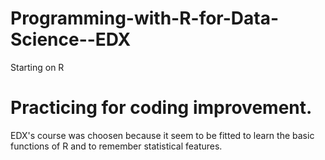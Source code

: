 # Programming-with-R-for-Data-Science--EDX
Starting on R
# Practicing for coding improvement. 
EDX's course was choosen  because it seem to be fitted to learn the basic functions of R and to remember statistical features.
